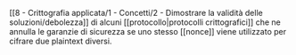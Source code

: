 [[8 - Crittografia applicata/1 - Concetti/2 - Dimostrare la validità delle soluzioni/debolezza]] di alcuni [[protocollo|protocolli crittografici]] che ne annulla le garanzie di sicurezza se uno stesso [[nonce]] viene utilizzato per cifrare due plaintext diversi.
